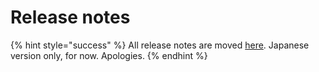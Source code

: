 # Release notes

{% hint style="success" %}
All release notes are moved [here](https://help.alphaus.cloud/ja/collections/2227542-%E3%83%AA%E3%83%AA%E3%83%BC%E3%82%B9%E3%83%8E%E3%83%BC%E3%83%88). Japanese version only, for now. Apologies.
{% endhint %}

